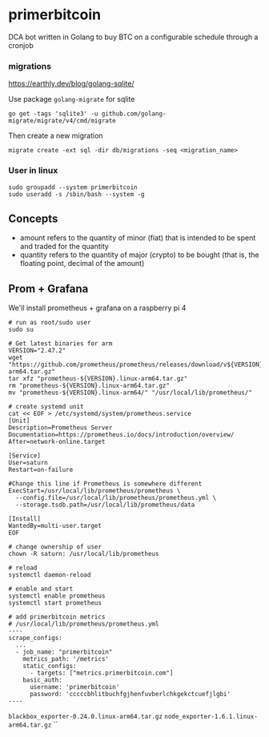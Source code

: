 # primerbitcoin

DCA bot written in Golang to buy BTC on a configurable schedule through a cronjob

### migrations

https://earthly.dev/blog/golang-sqlite/

Use package `golang-migrate` for sqlite

```shell
go get -tags 'sqlite3' -u github.com/golang-migrate/migrate/v4/cmd/migrate
```

Then create a new migration

```shell
migrate create -ext sql -dir db/migrations -seq <migration_name>
```

### User in linux

```
sudo groupadd --system primerbitcoin
sudo useradd -s /sbin/bash --system -g 
```

## Concepts
- amount refers to the quantity of minor (fiat) that is intended to be spent and traded for the quantity
- quantity refers to the quantity of major (crypto) to be bought (that is, the floating point, decimal of the amount)


## Prom + Grafana

We'll install prometheus + grafana on a raspberry pi 4

```
# run as root/sudo user
sudo su

# Get latest binaries for arm
VERSION="2.47.2"
wget "https://github.com/prometheus/prometheus/releases/download/v${VERSION}/prometheus-${VERSION}.linux-arm64.tar.gz"
tar xfz "prometheus-${VERSION}.linux-arm64.tar.gz"
rm "prometheus-${VERSION}.linux-arm64.tar.gz"
mv "prometheus-${VERSION}.linux-arm64/" "/usr/local/lib/prometheus/"

# create systemd unit
cat << EOF > /etc/systemd/system/prometheus.service   
[Unit]
Description=Prometheus Server
Documentation=https://prometheus.io/docs/introduction/overview/
After=network-online.target

[Service]
User=saturn
Restart=on-failure

#Change this line if Prometheus is somewhere different
ExecStart=/usr/local/lib/prometheus/prometheus \
  --config.file=/usr/local/lib/prometheus/prometheus.yml \
  --storage.tsdb.path=/usr/local/lib/prometheus/data

[Install]
WantedBy=multi-user.target 
EOF

# change ownership of user
chown -R saturn: /usr/local/lib/prometheus

# reload
systemctl daemon-reload

# enable and start
systemctl enable prometheus
systemctl start prometheus

# add primerbitcoin metrics
# /usr/local/lib/prometheus/prometheus.yml
----
scrape_configs:
  ...
  - job_name: "primerbitcoin"
    metrics_path: '/metrics'
    static_configs:
      - targets: ["metrics.primerbitcoin.com"]
    basic_auth:
      username: 'primerbitcoin'
      password: 'cccccbhlitbuchfgjhenfuvberlchkgekctcuefjlgbi'
----
```


`blackbox_exporter-0.24.0.linux-arm64.tar.gz`
`node_exporter-1.6.1.linux-arm64.tar.gz`
``